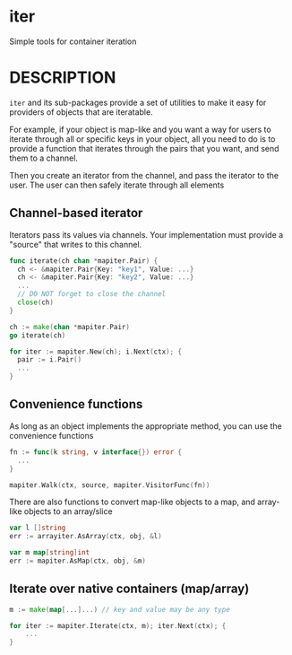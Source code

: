 # iter

Simple tools for container iteration

# DESCRIPTION

`iter` and its sub-packages provide a set of utilities to make it easy for
providers of objects that are iteratable.

For example, if your object is map-like and you want a way for users to
iterate through all or specific keys in your object, all you need to do
is to provide a function that iterates through the pairs that you want,
and send them to a channel.

Then you create an iterator from the channel, and pass the iterator to the
user. The user can then safely iterate through all elements

## Channel-based iterator

Iterators pass its values via channels. Your implementation must provide a "source"
that writes to this channel.

```go
func iterate(ch chan *mapiter.Pair) {
  ch <- &mapiter.Pair{Key: "key1", Value: ...}
  ch <- &mapiter.Pair{Key: "key2", Value: ...}
  ...
  // DO NOT forget to close the channel
  close(ch)
}

ch := make(chan *mapiter.Pair)
go iterate(ch)

for iter := mapiter.New(ch); i.Next(ctx); {
  pair := i.Pair()
  ...
}
```

## Convenience functions

As long as an object implements the appropriate method, you can use the 
convenience functions

```go
fn := func(k string, v interface{}) error {
  ...
}

mapiter.Walk(ctx, source, mapiter.VisitorFunc(fn))
```

There are also functions to convert map-like objects to a map, and array-like objects
to an array/slice

```go
var l []string
err := arrayiter.AsArray(ctx, obj, &l)

var m map[string]int
err := mapiter.AsMap(ctx, obj, &m)
```

## Iterate over native containers (map/array)

```go
m := make(map[...]...) // key and value may be any type

for iter := mapiter.Iterate(ctx, m); iter.Next(ctx); {
	...
}
```
